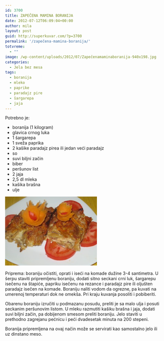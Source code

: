 ```yaml
---
id: 3700
title: ZAPEČENA MAMINA BORANIJA
date: 2012-07-12T06:09:04+00:00
author: mila
layout: post
guid: http://superkuvar.com/?p=3700
permalink: '/zapečena-mamina-boranija/'
totvreme:
  - ""
image: /wp-content/uploads/2012/07/Zapečenamaminaboranija-940x198.jpg
categories:
  - Jela bez mesa
tags:
  - boranija
  - mleko
  - paprike
  - paradajz pire
  - šargarepa
  - jaja
---
```

Potrebno je:

  * boranija (1 kilogram)
  * glavica crnog luka
  * 1 šargarepa
  * 1 sveža paprika
  * 2 kašike paradajz pirea ili jedan veći paradajz
  * so
  * suvi biljni začin
  * biber
  * peršunov list
  * 2 jaja
  * 2,5 dl mleka
  * kašika brašna
  * ulje

<img class="alignnone size-medium wp-image-3703" title="Zapečenamaminaboranija" src="/wp-content/uploads/2012/07/Zapečenamaminaboranija-300x225.jpg" alt="" width="300" height="225" /> 

Priprema: boraniju očistiti, oprati i iseći na komade dužine 3-4 santimetra. U šerpu staviti pripremljenu boraniju, dodati sitno seckani crni luk, šargarepu isečenu na štapiće, papriku isečenu na rezance i paradajz pire ili oljušten paradajz isečen na komade. Boraniju naliti vodom da ogrezne, pa kuvati na umerenoj temperaturi dok ne omekša. Pri kraju kuvanja posoliti i pobiberiti.

Obarenu boraniju izručiti u podmazanu posudu, preliti je sa malo ulja i posuti seckanim peršunovim listom. U mleku razmutiti kašiku brašna i jaja, dodati suvi biljni začin, pa dobijenom smesom preliti boraniju. Jelo staviti u prethodno zagrejanu pećnicu i peći dvadesetak minuta na 200 stepeni.

Boranija pripremljena na ovaj način može se servirati kao samostalno jelo ili uz dinstano meso.